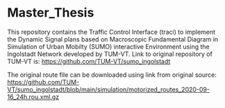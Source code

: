 # Master_Thesis
This repository contains the Traffic Control Interface (traci) to implement the Dynamic Signal plans based on Macroscopic Fundamental Diagram in Simulation of Urban Mobilty (SUMO) interactive Environment using the Ingolstadt Network developed by TUM-VT. Link to original repository of TUM-VT is:
https://github.com/TUM-VT/sumo_ingolstadt

The original route file can be downloaded using link from original source:
https://github.com/TUM-VT/sumo_ingolstadt/blob/main/simulation/motorized_routes_2020-09-16_24h.rou.xml.gz
 
